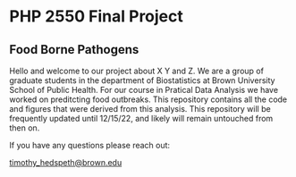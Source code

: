 # PHP 2550 Final Project
## Food Borne Pathogens 

Hello and welcome to our project about X Y and Z. We are a group of graduate students in the department of Biostatistics at
Brown University School of Public Health. For our course in Pratical Data Analysis we have worked on  preditcting food outbreaks. This repository contains 
all the code and figures that were derived from this analysis. This repository will be frequently updated until 12/15/22, and likely will remain untouched 
from then on. 

If you have any questions please reach out:

timothy_hedspeth@brown.edu
